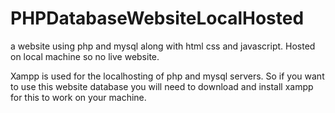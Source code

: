 # PHPDatabaseWebsiteLocalHosted
a website using php and mysql along with html css and javascript. Hosted on local machine so no live website.


Xampp is used for the localhosting of php and mysql servers. So if you want to use this website database you will need to download and install xampp for this to work on your machine.
